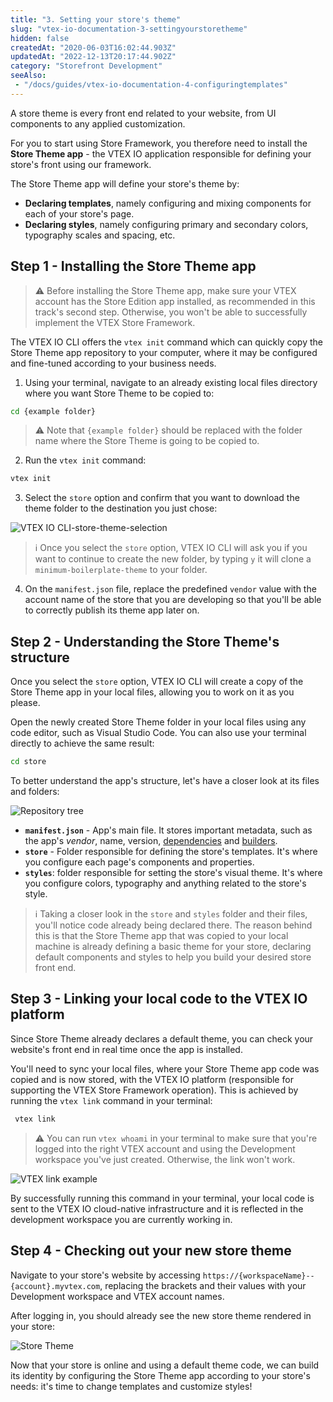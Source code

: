 ```yaml
---
title: "3. Setting your store's theme"
slug: "vtex-io-documentation-3-settingyourstoretheme"
hidden: false
createdAt: "2020-06-03T16:02:44.903Z"
updatedAt: "2022-12-13T20:17:44.902Z"
category: "Storefront Development"
seeAlso:
 - "/docs/guides/vtex-io-documentation-4-configuringtemplates"
---
```


A store theme is every front end related to your website, from UI components to any applied customization.

For you to start using Store Framework, you therefore need to install the **Store Theme app** - the VTEX IO application responsible for defining your store's front using our framework.

The Store Theme app will define your store's theme by:

- **Declaring templates**, namely configuring and mixing components for each of your store's page.
- **Declaring styles**, namely configuring primary and secondary colors, typography scales and spacing, etc.

## Step 1 - Installing the Store Theme app

> ⚠️ Before installing the Store Theme app, make sure your VTEX account has the Store Edition app installed, as recommended in this track's second step. Otherwise, you won't be able to successfully implement the VTEX Store Framework.

The VTEX IO CLI offers the `vtex init` command which can quickly copy the Store Theme app repository to your computer, where it may be configured and fine-tuned according to your business needs.

1. Using your terminal, navigate to an already existing local files directory where you want Store Theme to be copied to:

```sh
cd {example folder}
```

> ⚠️ Note that `{example folder}` should be replaced with the folder name where the Store Theme is going to be copied to.

2. Run the `vtex init` command:

```sh
vtex init
```

3. Select the `store` option and confirm that you want to download the theme folder to the destination you just chose:

![VTEX IO CLI-store-theme-selection](https://cdn.jsdelivr.net/gh/vtexdocs/dev-portal-content@main/images/vtex-io-documentation-3-settingyourstoretheme-0.png)

> ℹ️ Once you select the `store` option, VTEX IO CLI will ask you if you want to continue to create the new folder, by typing `y` it will clone a `minimum-boilerplate-theme` to your folder.

4. On the `manifest.json` file, replace the predefined `vendor` value with the account name of the store that you are developing so that you'll be able to correctly publish its theme app later on.

## Step 2 - Understanding the Store Theme's structure

Once you select the `store` option, VTEX IO CLI will create a copy of the Store Theme app in your local files, allowing you to work on it as you please.

Open the newly created Store Theme folder in your local files using any code editor, such as Visual Studio Code. You can also use your terminal directly to achieve the same result:

```sh
cd store
```

To better understand the app's structure, let's have a closer look at its files and folders:

![Repository tree](https://cdn.jsdelivr.net/gh/vtexdocs/dev-portal-content@main/images/vtex-io-documentation-3-settingyourstoretheme-1.png)

- **`manifest.json`** - App's main file. It stores important metadata, such as the app's *vendor*, name, version, [dependencies](https://developers.vtex.com/docs/guides/vtex-io-documentation-dependencies/) and [builders](https://developers.vtex.com/docs/guides/vtex-io-documentation-builders/).
- **`store`** - Folder responsible for defining the store's templates. It's where you configure each page's components and properties.
- **`styles`**: folder responsible for setting the store's visual theme. It's where you configure colors, typography and anything related to the store's style.

> ℹ️ Taking a closer look in the `store` and `styles` folder and their files, you'll notice code already being declared there. The reason behind this is that the Store Theme app that was copied to your local machine is already defining a basic theme for your store, declaring default components and styles to help you build your desired store front end.

## Step 3 - Linking your local code to the VTEX IO platform

Since Store Theme already declares a default theme, you can check your website's front end in real time once the app is installed.

You'll need to sync your local files, where your Store Theme app code was copied and is now stored, with the VTEX IO platform (responsible for supporting the VTEX Store Framework operation). This is achieved by running the `vtex link` command in your terminal:

```sh
 vtex link
```

> ⚠️ You can run `vtex whoami` in your terminal to make sure that you're logged into the right VTEX account and using the Development workspace you've just created. Otherwise, the link won't work.

![VTEX link example](https://cdn.jsdelivr.net/gh/vtexdocs/dev-portal-content@main/images/vtex-io-documentation-3-settingyourstoretheme-2.png)

By successfully running this command in your terminal, your local code is sent to the VTEX IO cloud-native infrastructure and it is reflected in the development workspace you are currently working in.

## Step 4 - Checking out your new store theme

Navigate to your store's website by accessing `https://{workspaceName}--{account}.myvtex.com`, replacing the brackets and their values with your Development workspace and VTEX account names.

After logging in, you should already see the new store theme rendered in your store:

![Store Theme](https://cdn.jsdelivr.net/gh/vtexdocs/dev-portal-content@main/images/vtex-io-documentation-3-settingyourstoretheme-3.png)

Now that your store is online and using a default theme code, we can build its identity by configuring the Store Theme app according to your store's needs: it's time to change templates and customize styles!
